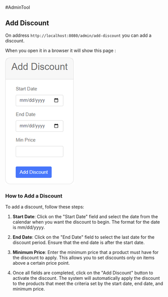 #AdminTool

## Add Discount 

On address `http://localhost:8080/admin/add-discount` you can add a discount.

When you open it in a browser it will show this page : 

![Image of add-discount](../../../Images/add-discount.png)

### How to Add a Discount

To add a discount, follow these steps:

1. **Start Date**: Click on the "Start Date" field and select the date from the calendar when you want the discount to begin. The format for the date is mm/dd/yyyy.
    
2. **End Date**: Click on the "End Date" field to select the last date for the discount period. Ensure that the end date is after the start date.
    
3. **Minimum Price**: Enter the minimum price that a product must have for the discount to apply. This allows you to set discounts only on items above a certain price point.
    
4. Once all fields are completed, click on the "Add Discount" button to activate the discount. The system will automatically apply the discount to the products that meet the criteria set by the start date, end date, and minimum price.
